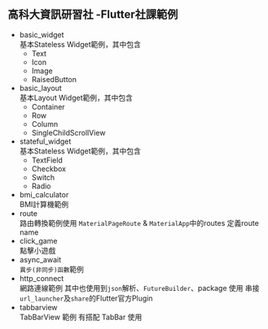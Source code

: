 ## 高科大資訊研習社 -Flutter社課範例
* basic_widget  
基本Stateless Widget範例，其中包含
   * Text
   * Icon
   * Image
   * RaisedButton
* basic_layout  
基本Layout Widget範例，其中包含
   * Container
   * Row
   * Column
   * SingleChildScrollView
* stateful_widget   
基本Stateless Widget範例，其中包含
   * TextField
   * Checkbox
   * Switch
   * Radio
* bmi_calculator   
BMI計算機範例
* route   
路由轉換範例使用 ``MaterialPageRoute`` & ``MaterialApp``中的routes 定義route name
* click_game   
點擊小遊戲
* async_await   
``異步(非同步)函數``範例
* http_connect  
網路連線範例 其中也使用到``json``解析、``FutureBuilder``、package 使用 串接``url_launcher``及``share``的Flutter官方Plugin
* tabbarview  
TabBarView 範例 有搭配 TabBar 使用

